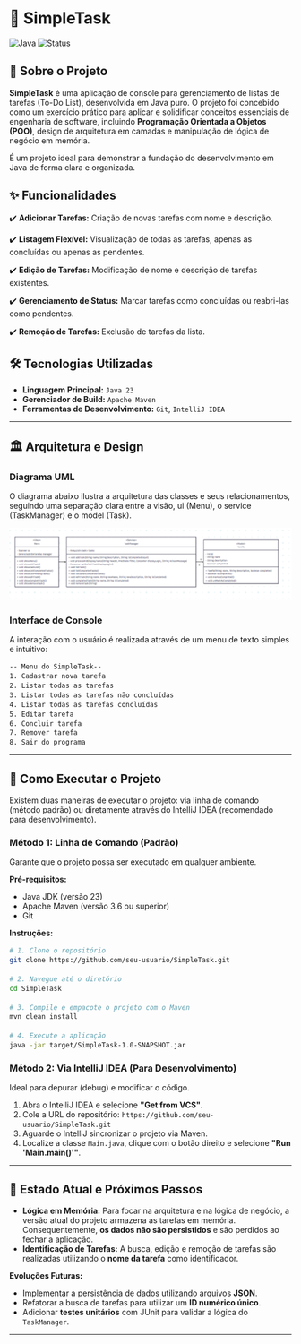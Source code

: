 # 📝 SimpleTask
![Java](https://img.shields.io/badge/Java-23-blue?style=for-the-badge&logo=openjdk&logoColor=white)
![Status](https://img.shields.io/badge/Status-Concluído-green?style=for-the-badge)

## 🎯 Sobre o Projeto
**SimpleTask** é uma aplicação de console para gerenciamento de listas de tarefas (To-Do List), desenvolvida em Java puro. O projeto foi concebido como um exercício prático para aplicar e solidificar conceitos essenciais de engenharia de software, incluindo **Programação Orientada a Objetos (POO)**, design de arquitetura em camadas e manipulação de lógica de negócio em memória.

É um projeto ideal para demonstrar a fundação do desenvolvimento em Java de forma clara e organizada.



## ✨ Funcionalidades

✔️ **Adicionar Tarefas:** Criação de novas tarefas com nome e descrição.

✔️ **Listagem Flexível:** Visualização de todas as tarefas, apenas as concluídas ou apenas as pendentes.

✔️ **Edição de Tarefas:** Modificação de nome e descrição de tarefas existentes.

✔️ **Gerenciamento de Status:** Marcar tarefas como concluídas ou reabri-las como pendentes.

✔️ **Remoção de Tarefas:** Exclusão de tarefas da lista.



## 🛠️ Tecnologias Utilizadas

* **Linguagem Principal:** `Java 23 `
* **Gerenciador de Build:** `Apache Maven`
* **Ferramentas de Desenvolvimento:** `Git`, `IntelliJ IDEA`

---

## 🏛️ Arquitetura e Design

### Diagrama UML
O diagrama abaixo ilustra a arquitetura das classes e seus relacionamentos, seguindo uma separação clara entre a visão, ui (Menu), o service (TaskManager) e o model (Task).

![](./image/uml.png)


### Interface de Console
A interação com o usuário é realizada através de um menu de texto simples e intuitivo:

```bash
-- Menu do SimpleTask--
1. Cadastrar nova tarefa
2. Listar todas as tarefas
3. Listar todas as tarefas não concluídas
4. Listar todas as tarefas concluídas
5. Editar tarefa
6. Concluir tarefa
7. Remover tarefa
8. Sair do programa
```

---

## 🚀 Como Executar o Projeto

Existem duas maneiras de executar o projeto: via linha de comando (método padrão) ou diretamente através do IntelliJ IDEA (recomendado para desenvolvimento).

### Método 1: Linha de Comando (Padrão)
Garante que o projeto possa ser executado em qualquer ambiente.

**Pré-requisitos:**
* Java JDK (versão 23)
* Apache Maven (versão 3.6 ou superior)
* Git

**Instruções:**
```bash
# 1. Clone o repositório
git clone https://github.com/seu-usuario/SimpleTask.git

# 2. Navegue até o diretório
cd SimpleTask

# 3. Compile e empacote o projeto com o Maven
mvn clean install

# 4. Execute a aplicação
java -jar target/SimpleTask-1.0-SNAPSHOT.jar
```

### Método 2: Via IntelliJ IDEA (Para Desenvolvimento)
Ideal para depurar (debug) e modificar o código.

1.  Abra o IntelliJ IDEA e selecione **"Get from VCS"**.
2.  Cole a URL do repositório: `https://github.com/seu-usuario/SimpleTask.git`
3.  Aguarde o IntelliJ sincronizar o projeto via Maven.
4.  Localize a classe `Main.java`, clique com o botão direito e selecione **"Run 'Main.main()'"**.

---

## 📌 Estado Atual e Próximos Passos

* **Lógica em Memória:** Para focar na arquitetura e na lógica de negócio, a versão atual do projeto armazena as tarefas em memória. Consequentemente, **os dados não são persistidos** e são perdidos ao fechar a aplicação.
* **Identificação de Tarefas:** A busca, edição e remoção de tarefas são realizadas utilizando o **nome da tarefa** como identificador.

**Evoluções Futuras:**
* Implementar a persistência de dados utilizando arquivos **JSON**.
* Refatorar a busca de tarefas para utilizar um **ID numérico único**.
* Adicionar **testes unitários** com JUnit para validar a lógica do `TaskManager`.

---

